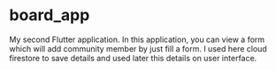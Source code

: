 # board_app

My second Flutter application.
In this application, you can view a form which will add community member by just fill a form. 
I used here cloud firestore to save details and used later this details on user interface. 
